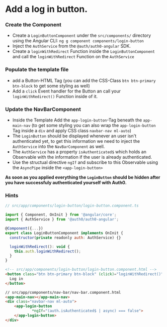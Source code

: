 # Add a log in button.

### Create the Component

- Create a `LoginButtonComponent` under the `src/components/` directory using the Angular CLI: `ng g component components/login-button`
- Inject the `AuthService` from the `@auth/auth0-angular` SDK.
- Create a `loginWithRedirect` Function inside the `LoginButtonComponent` and call the `loginWithRedirect` Function on the `AuthService`

### Populate the template file

- add a Button-HTML Tag (you can add the CSS-Class `btn btn-primary btn-block` to get some styling as well)
- Add a `click` Event handler for the Button an call your `loginWithRedirect()` Function inside of it.

### Update the NavBarComponent

- Inside the Template Add the `app-login-button`-Tag beneath the `app-main-nav` (to get some styling you can also wrap the `app-login-button` Tag inside a `div` and apply CSS class `navbar-nav ml-auto`)
- The `LoginButton` should be displayed whenever an user isn't authenticated yet, to get this information we need to inject the `AuthService` into the `NavBarComponent` as well.
- The `AuthService` has a property `isAuthenticated$` which holds an Observable with the information if the user is already authenticated.
- Use the structual directive `ngIf` and subscribe to this Observable using the `AsyncPipe` inside the `<app-login-button>`

**As soon as you applied everything the `LoginButton` should be hidden after you have successfuly authenticated yourself with Auth0.**

### Hints

```javascript
// src/app/components/login-button/login-button.component.ts

import { Component, OnInit } from '@angular/core';
import { AuthService } from '@auth0/auth0-angular';

@Component({...})
export class LoginButtonComponent implements OnInit {
  constructor(private readonly auth: AuthService) {}

  loginWithRedirect(): void {
    this.auth.loginWithRedirect();
  }
}
```

```html
<!-- src/app/components/login-button/login-button.component.html -->
<button class="btn btn-primary btn-block" (click)="loginWithRedirect()">
  Log in
</button>

// src/app/components/nav-bar/nav-bar.component.html
<app-main-nav></app-main-nav>
<div class="navbar-nav ml-auto">
    <app-login-button
            *ngIf="(auth.isAuthenticated$ | async) === false">
    </app-login-button>
</div>
```
